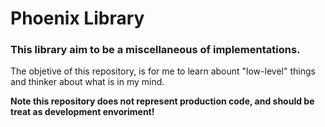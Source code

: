 # Phoenix Library

### This library aim to be a miscellaneous of implementations.
The objetive of this repository, is for me to learn abount "low-level" things and thinker about what is in my mind.

**Note this repository does not represent production code, and should be treat as development envoriment!**
